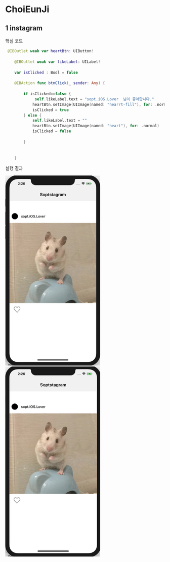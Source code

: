 # ChoiEunJi


## 1 instagram

핵심 코드 

```swift
 @IBOutlet weak var heartBtn: UIButton!
    
    @IBOutlet weak var likeLabel: UILabel!
    
    var isClicked : Bool = false
   
    @IBAction func btnClick(_ sender: Any) {
        
        if isClicked==false {
             self.likeLabel.text = "sopt.iOS.Lover  님이 좋아합니다."
            heartBtn.setImage(UIImage(named: "hearrt-fill"), for: .normal)
            isClicked = true
        } else {
            self.likeLabel.text = ""
            heartBtn.setImage(UIImage(named: "heart"), for: .normal)
            isClicked = false
            
        }
       
        
    }
```

실행 결과

<img src="/screenshots/01_insta2.png" width="300" height="600"> <img src="/screenshots/01_insta.png" width="300" height="600">
